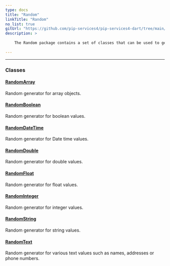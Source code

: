 ```yaml
---
type: docs
title: "Random"
linkTitle: "Random"
no_list: true
gitUrl: "https://github.com/pip-services4/pip-services4-dart/tree/main/pip-services4-data-dart"
description: >
    
    The Random package contains a set of classes that can be used to generate different types of random values - such as integer, double, long, float, and text. The random generated values can be used for multiple purposes, such as software testing.
   
---
```

---

<div class="module-body"> 


### Classes

#### [RandomArray](random_array)
Random generator for array objects.

#### [RandomBoolean](random_boolean)
Random generator for boolean values.

#### [RandomDateTime](random_date_time)
Random generator for Date time values.

#### [RandomDouble](random_double)
Random generator for double values.

#### [RandomFloat](random_float)
Random generator for float values.

#### [RandomInteger](random_integer)
Random generator for integer values.

#### [RandomString](random_string)
Random generator for string values.

#### [RandomText](random_text)
Random generator for various text values such as names, addresses or phone numbers.


</div>

